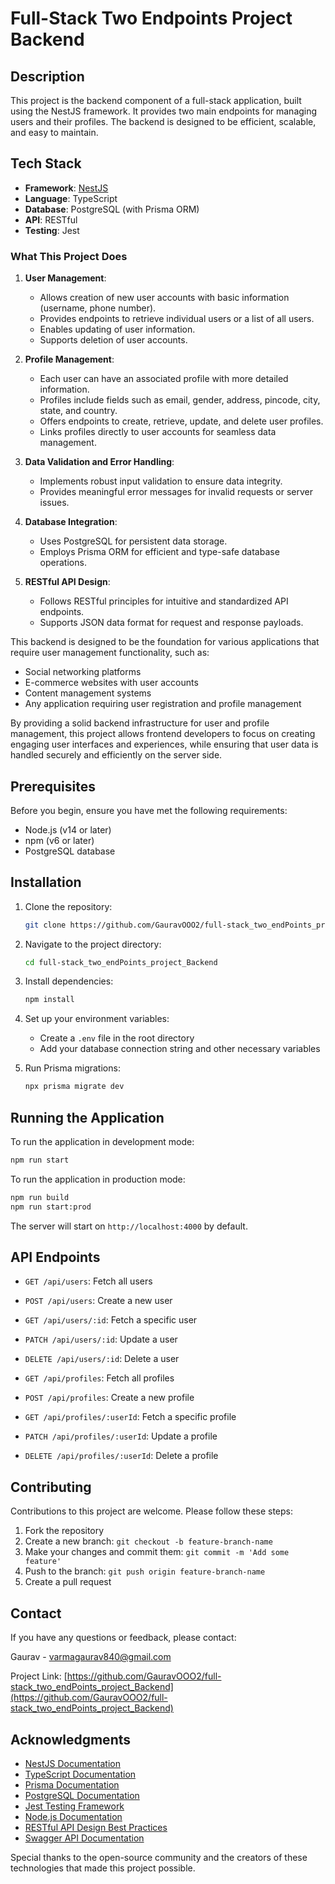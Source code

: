 # Full-Stack Two Endpoints Project Backend

## Description

This project is the backend component of a full-stack application, built using the NestJS framework. It provides two main endpoints for managing users and their profiles. The backend is designed to be efficient, scalable, and easy to maintain.

## Tech Stack

- **Framework**: [NestJS](https://nestjs.com/)
- **Language**: TypeScript
- **Database**: PostgreSQL (with Prisma ORM)
- **API**: RESTful
- **Testing**: Jest

### What This Project Does

1. **User Management**:
   - Allows creation of new user accounts with basic information (username, phone number).
   - Provides endpoints to retrieve individual users or a list of all users.
   - Enables updating of user information.
   - Supports deletion of user accounts.

2. **Profile Management**:
   - Each user can have an associated profile with more detailed information.
   - Profiles include fields such as email, gender, address, pincode, city, state, and country.
   - Offers endpoints to create, retrieve, update, and delete user profiles.
   - Links profiles directly to user accounts for seamless data management.

3. **Data Validation and Error Handling**:
   - Implements robust input validation to ensure data integrity.
   - Provides meaningful error messages for invalid requests or server issues.

4. **Database Integration**:
   - Uses PostgreSQL for persistent data storage.
   - Employs Prisma ORM for efficient and type-safe database operations.

5. **RESTful API Design**:
   - Follows RESTful principles for intuitive and standardized API endpoints.
   - Supports JSON data format for request and response payloads.

This backend is designed to be the foundation for various applications that require user management functionality, such as:
- Social networking platforms
- E-commerce websites with user accounts
- Content management systems
- Any application requiring user registration and profile management

By providing a solid backend infrastructure for user and profile management, this project allows frontend developers to focus on creating engaging user interfaces and experiences, while ensuring that user data is handled securely and efficiently on the server side.


## Prerequisites

Before you begin, ensure you have met the following requirements:

- Node.js (v14 or later)
- npm (v6 or later)
- PostgreSQL database

## Installation

1. Clone the repository:
   ```bash
   git clone https://github.com/GauravOOO2/full-stack_two_endPoints_project_Backend.git
   ```

2. Navigate to the project directory:
   ```bash
   cd full-stack_two_endPoints_project_Backend
   ```

3. Install dependencies:
   ```bash
   npm install
   ```

4. Set up your environment variables:
   - Create a `.env` file in the root directory
   - Add your database connection string and other necessary variables

5. Run Prisma migrations:
   ```bash
   npx prisma migrate dev
   ```

## Running the Application

To run the application in development mode:
```bash
npm run start
```

To run the application in production mode:
```bash
npm run build
npm run start:prod
``` 


The server will start on `http://localhost:4000` by default.

## API Endpoints

- `GET /api/users`: Fetch all users
- `POST /api/users`: Create a new user
- `GET /api/users/:id`: Fetch a specific user
- `PATCH /api/users/:id`: Update a user
- `DELETE /api/users/:id`: Delete a user

- `GET /api/profiles`: Fetch all profiles
- `POST /api/profiles`: Create a new profile
- `GET /api/profiles/:userId`: Fetch a specific profile
- `PATCH /api/profiles/:userId`: Update a profile
- `DELETE /api/profiles/:userId`: Delete a profile


## Contributing

Contributions to this project are welcome. Please follow these steps:

1. Fork the repository
2. Create a new branch: `git checkout -b feature-branch-name`
3. Make your changes and commit them: `git commit -m 'Add some feature'`
4. Push to the branch: `git push origin feature-branch-name`
5. Create a pull request


## Contact

If you have any questions or feedback, please contact:

Gaurav - varmagaurav840@gmail.com

Project Link: [https://github.com/GauravOOO2/full-stack_two_endPoints_project_Backend](https://github.com/GauravOOO2/full-stack_two_endPoints_project_Backend)

## Acknowledgments

- [NestJS Documentation](https://docs.nestjs.com/)
- [TypeScript Documentation](https://www.typescriptlang.org/docs/)
- [Prisma Documentation](https://www.prisma.io/docs/)
- [PostgreSQL Documentation](https://www.postgresql.org/docs/)
- [Jest Testing Framework](https://jestjs.io/docs/getting-started)
- [Node.js Documentation](https://nodejs.org/en/docs/)
- [RESTful API Design Best Practices](https://restfulapi.net/)
- [Swagger API Documentation](https://swagger.io/docs/)

Special thanks to the open-source community and the creators of these technologies that made this project possible.
